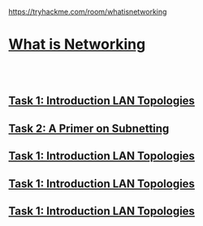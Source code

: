 https://tryhackme.com/room/whatisnetworking 

<h1><ins>What is Networking</ins></h1><br><br>
<h2><ins>Task 1: Introduction LAN Topologies</ins></h2>
<h2><ins>Task 2: A Primer on Subnetting</ins></h2>
<h2><ins>Task 1: Introduction LAN Topologies</ins></h2>
<h2><ins>Task 1: Introduction LAN Topologies</ins></h2>
<h2><ins>Task 1: Introduction LAN Topologies</ins></h2>
